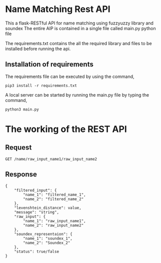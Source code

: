 # **Name Matching Rest API**
This a flask-RESTful API for name matching using fuzzyuzzy library and soundex
The entire AIP is contained in a single file called main.py python file

The requirements.txt contains the all the required library and files to be installed before running the api.

## **Installation of requirements**
The requirements file can be executed by using the command,
```
pip3 install -r requirements.txt
```
A local server can be started by running the main.py file by typing the command,
```
python3 main.py
```
# **The working of the REST API**

## Request
```
GET /name/raw_input_name1/raw_input_name2
```
## **Response**
```
{
    "filtered_input": {
        "name_1": "filtered_name_1",
        "name_2": "filtered_name_2"
    },
    "levenshtein_distance": value,
    "message": "string",
    "raw_input": {
        "name_1": "raw_input_name1",
        "name_2": "raw_input_name2"
    },
    "soundex_representaion": {
        "name_1": "soundex_1",
        "name_2": "Soundex_2"
    },
    "status": true/false
}
```
